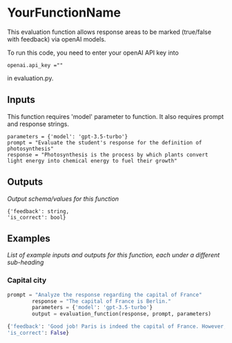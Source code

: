 # YourFunctionName
This evaluation function allows response areas to be marked (true/false with feedback) via openAI models. 

To run this code, you need to enter your openAI API key into 
```
openai.api_key ="" 
```
in evaluation.py.

## Inputs
This function requires 'model' parameter to function. It also requires prompt and response strings.

```
parameters = {'model': 'gpt-3.5-turbo'}
prompt = "Evaluate the student's response for the definition of photosynthesis"
response = "Photosynthesis is the process by which plants convert light energy into chemical energy to fuel their growth"
```


## Outputs
*Output schema/values for this function*
```
{'feedback': string,
'is_correct': bool}
```

## Examples
*List of example inputs and outputs for this function, each under a different sub-heading*

### Capital city

```python
prompt = "Analyze the response regarding the capital of France"
        response = "The capital of France is Berlin."
        parameters = {'model': 'gpt-3.5-turbo'}
        output = evaluation_function(response, prompt, parameters)
```

```python
{'feedback': 'Good job! Paris is indeed the capital of France. However, it is not the largest city in the world. Keep up the good work!',
'is_correct': False}
```
